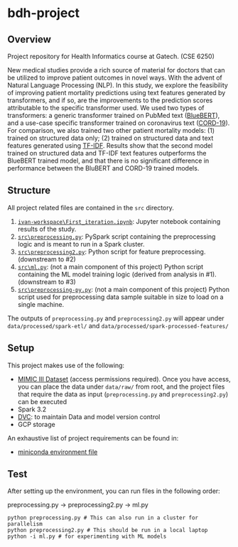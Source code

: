 # bdh-project

## Overview
Project repository for Health Informatics course at Gatech. (CSE 6250)

New medical studies provide a rich source of material for doctors that can be utilized to improve patient outcomes in novel ways. With the advent of Natural Language Processing (NLP). In this study, we explore the feasibility of improving patient mortality predictions using text features generated by transformers, and if so, are the improvements to the prediction scores attributable to the specific transformer used. We used two types of transformers: a generic transformer trained on PubMed text ([BlueBERT](https://huggingface.co/bionlp/bluebert_pubmed_uncased_L-24_H-1024_A-16)), and a use-case specific transformer trained on coronavirus text ([CORD-19](https://huggingface.co/deepset/covid_bert_base)). For comparison, we also trained two other patient mortality models: (1) trained on structured data only; (2) trained on structured data and text features generated using [TF-IDF](https://en.wikipedia.org/wiki/Tf%E2%80%93idf). Results show that the second model trained on structured data and TF-IDF text features outperforms the BlueBERT trained model, and that there is no significant difference in performance between the BluBERT and CORD-19 trained models.

## Structure

All project related files are contained in the `src` directory.

1. [`ivan-workspace\First_iteration.ipynb`](ivan-workspace\First_iteration.ipynb): Jupyter notebook containing results of the study.
2. [`src\preprocessing.py`](src\preprocessing.py): PySpark script containing the preprocessing logic and is meant to run in a Spark cluster.
3. [`src\preprocessing2.py`](src\preprocessing2.py): Python script for feature preprocessing. (downstream to #2)
4. [`src\ml.py`](src\ml.py): (not a main component of this project) Python script containing the ML model training logic (derived from analysis in #1). (downstream to #3)
5. [`src\preprocessing-py.py`](src\preprocessing-py.py): (not a main component of this project) Python script used for preprocessing data sample suitable in size to load on a single machine.

The outputs of `preprocessing.py` and `preprocessing2.py` will appear under `data/processed/spark-etl/` and `data/processed/spark-processed-features/`



## Setup
This project makes use of the following:
- [MIMIC III Dataset](https://physionet.org/content/mimiciii-demo/1.4/) (access permissions required). Once you have access, you can place the data under `data/raw/` from root, and the project files that require the data as input (`preprocessing.py` and `preprocessing2.py`) can be executed
- Spark 3.2
- [DVC](https://dvc.org/doc/start): to maintain Data and model version control
- GCP storage

An exhaustive list of project requirements can be found in:
- [miniconda environment file](environment.yml)


## Test
After setting up the environment, you can run files in the following order:

preprocessing.py -> preprocessing2.py -> ml.py

```
python preprocessing.py # This can also run in a cluster for parallelism 
python preprocessing2.py # This should be run in a local laptop
python -i ml.py # for experimenting with ML models
```
